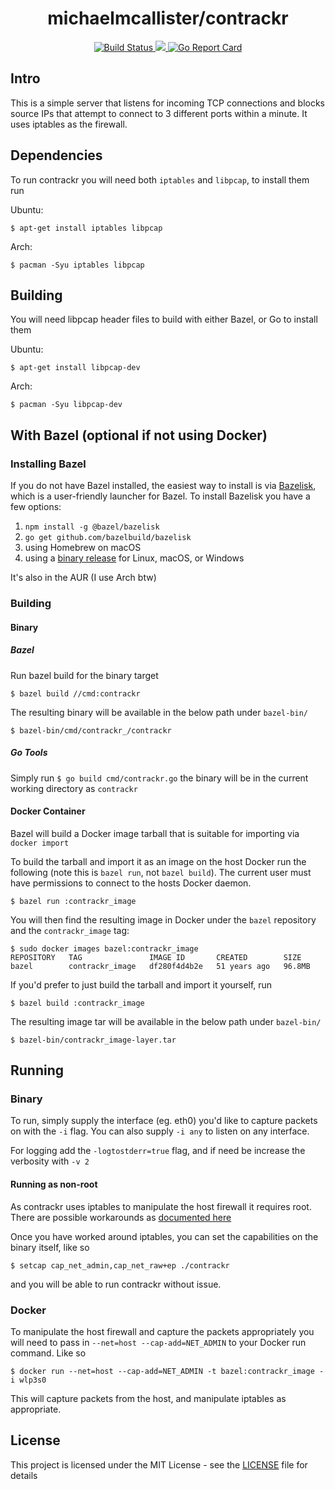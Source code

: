 <h1 align="center">michaelmcallister/contrackr</h1>

<p align="center">
    <a href="https://github.com/michaelmcallister/contrackr/actions?query=workflow%3Abuild">
        <img alt="Build Status" src="https://github.com/michaelmcallister/contrackr/workflows/build/badge.svg">
    </a>
      <a href="https://codecov.io/gh/michaelmcallister/contrackr">
        <img src="https://codecov.io/gh/michaelmcallister/contrackr/branch/main/graph/badge.svg?token=S0V4HRd7Bo"/>
      </a>
    <a href="https://goreportcard.com/report/michaelmcallister/contrackr">
        <img alt="Go Report Card" src="https://goreportcard.com/badge/github.com/michaelmcallister/contrackr">
    </a>
</p>


## Intro
This is a simple server that listens for incoming TCP connections and blocks source IPs that attempt to connect to 3 different ports within a minute. It uses iptables as the firewall.

## Dependencies

To run contrackr you will need both `iptables` and `libpcap`, to install them
run 

Ubuntu:
```
$ apt-get install iptables libpcap
```

Arch:
```
$ pacman -Syu iptables libpcap
```

## Building

You will need libpcap header files to build with either Bazel, or Go to install them

Ubuntu:
```
$ apt-get install libpcap-dev
```

Arch:
```
$ pacman -Syu libpcap-dev
```

## With Bazel (optional if not using Docker)

### Installing Bazel
If you do not have Bazel installed, the easiest way to install is via
[Bazelisk](https://github.com/bazelbuild/bazelisk), which is a user-friendly
launcher for Bazel. To install Bazelisk you have a few options:

1) `npm install -g @bazel/bazelisk`
2) `go get github.com/bazelbuild/bazelisk`
3) using Homebrew on macOS
4) using a [binary release](https://github.com/bazelbuild/bazelisk/releases) for Linux, macOS, or Windows

It's also in the AUR (I use Arch btw)

### Building

#### Binary

##### Bazel
Run bazel build for the binary target
```
$ bazel build //cmd:contrackr 
```
The resulting binary will be available in the below path under `bazel-bin/`
```
$ bazel-bin/cmd/contrackr_/contrackr 
```

##### Go Tools
Simply run `$ go build cmd/contrackr.go` the binary will be in the current working directory as `contrackr`

#### Docker Container

Bazel will build a Docker image tarball that is suitable for importing via 
`docker import`

To build the tarball and import it as an image on the host Docker run the following  (note this is `bazel run`, not `bazel build`). The current user must have permissions to connect to the hosts Docker daemon.

```
$ bazel run :contrackr_image
```

You will then find the resulting image in Docker under the `bazel` repository and the `contrackr_image` tag:

```
$ sudo docker images bazel:contrackr_image
REPOSITORY   TAG               IMAGE ID       CREATED        SIZE
bazel        contrackr_image   df280f4d4b2e   51 years ago   96.8MB   
```

If you'd prefer to just build the tarball and import it yourself, run 

```
$ bazel build :contrackr_image 
```
The resulting image tar will be available in the below path under `bazel-bin/`
```
$ bazel-bin/contrackr_image-layer.tar
```

## Running

### Binary

To run, simply supply the interface (eg. eth0) you'd like to capture packets on with the `-i` flag.
You can also supply `-i any` to listen on any interface.

For logging add the `-logtostderr=true` flag, and if need be increase the verbosity with `-v 2`

#### Running as non-root

As contrackr uses iptables to manipulate the host firewall it requires root. There are possible workarounds as [documented here](https://dbpilot.net/2018/3-ways-to-run-iptables-l-as-non-root-user/)

Once you have worked around iptables, you can set the capabilities on the binary itself, like so
```
$ setcap cap_net_admin,cap_net_raw+ep ./contrackr 
```
and you will be able to run contrackr without issue.

### Docker

To manipulate the host firewall and capture the packets appropriately you will
need to pass in `--net=host --cap-add=NET_ADMIN` to your Docker run command. Like so
```
$ docker run --net=host --cap-add=NET_ADMIN -t bazel:contrackr_image -i wlp3s0
```

This will capture packets from the host, and manipulate iptables as appropriate.

## License
This project is licensed under the MIT License - see the [LICENSE](LICENSE) file for details